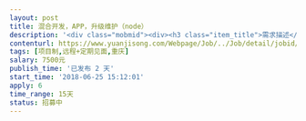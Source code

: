 ```yaml
---                
layout: post       
title: 混合开发，APP，升级维护（node）           
description: '<div class="mobmid"><div><h3 class="item_title">需求描述</h3><p>长期维护升级，已经基本完成，有前端，主要寻负责后端部分的合作者，希望可以当面沟通，长期维护，每个月加10%的费用，效果不错可以翻倍。<br/>技术要求：webapp+node+mysql；</p></div><!--info end--></div>'     
contenturl: https://www.yuanjisong.com/Webpage/Job/../Job/detail/jobid/101618      
tags: [项目制,远程+定期见面,重庆]            
salary: 7500元          
publish_time: '已发布 2 天'         
start_time: '2018-06-25 15:12:01'           
apply: 6                   
time_range: 15天              
status: 招募中                  
---                 
```

